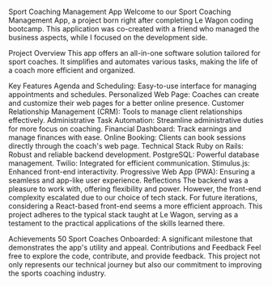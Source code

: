 Sport Coaching Management App
Welcome to our Sport Coaching Management App, a project born right after completing Le Wagon coding bootcamp. This application was co-created with a friend who managed the business aspects, while I focused on the development side.

Project Overview
This app offers an all-in-one software solution tailored for sport coaches. It simplifies and automates various tasks, making the life of a coach more efficient and organized.

Key Features
Agenda and Scheduling: Easy-to-use interface for managing appointments and schedules.
Personalized Web Page: Coaches can create and customize their web pages for a better online presence.
Customer Relationship Management (CRM): Tools to manage client relationships effectively.
Administrative Task Automation: Streamline administrative duties for more focus on coaching.
Financial Dashboard: Track earnings and manage finances with ease.
Online Booking: Clients can book sessions directly through the coach's web page.
Technical Stack
Ruby on Rails: Robust and reliable backend development.
PostgreSQL: Powerful database management.
Twilio: Integrated for efficient communication.
Stimulus.js: Enhanced front-end interactivity.
Progressive Web App (PWA): Ensuring a seamless and app-like user experience.
Reflections
The backend was a pleasure to work with, offering flexibility and power. However, the front-end complexity escalated due to our choice of tech stack. For future iterations, considering a React-based front-end seems a more efficient approach. This project adheres to the typical stack taught at Le Wagon, serving as a testament to the practical applications of the skills learned there.

Achievements
50 Sport Coaches Onboarded: A significant milestone that demonstrates the app's utility and appeal.
Contributions and Feedback
Feel free to explore the code, contribute, and provide feedback. This project not only represents our technical journey but also our commitment to improving the sports coaching industry.
